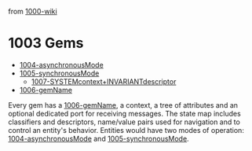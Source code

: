 from [1000-wiki](1000-wiki.md)
# 1003 Gems
- [1004-asynchronousMode](1004-asynchronousMode.md)
- [1005-synchronousMode](1005-synchronousMode.md)
    - [1007-SYSTEMcontext+INVARIANTdescriptor](1007-SYSTEMcontext+INVARIANTdescriptor.md)
- [1006-gemName](1006-gemName.md)

Every gem has a [1006-gemName](1006-gemName.md), a context, a tree of attributes and an optional dedicated port for receiving messages. The state map includes classifiers and descriptors, name/value pairs used for navigation and to control an entity's behavior. Entities would have two modes of operation: [1004-asynchronousMode](1004-asynchronousMode.md) and [1005-synchronousMode](1005-synchronousMode.md). 
